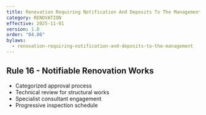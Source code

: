 ```yaml
---
title: Renovation Requiring Notification And Deposits To The Management Policy
category: RENOVATION
effective: 2025-11-01
version: 1.0
order: "04.06"
bylaws:
  - renovation-requiring-notification-and-deposits-to-the-management
---
```


## Rule 16 - Notifiable Renovation Works

- Categorized approval process
- Technical review for structural works
- Specialist consultant engagement
- Progressive inspection schedule
